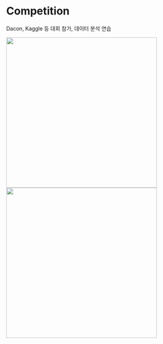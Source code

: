 # Competition
Dacon, Kaggle 등 대회 참가, 데이터 분석 연습


<img src=https://user-images.githubusercontent.com/56110972/103418743-5cadaa80-4bd3-11eb-9a61-457d81a0948c.png width=400>


<img src=https://user-images.githubusercontent.com/56110972/103418750-6505e580-4bd3-11eb-84ba-6b2dce838c70.png width=400>
